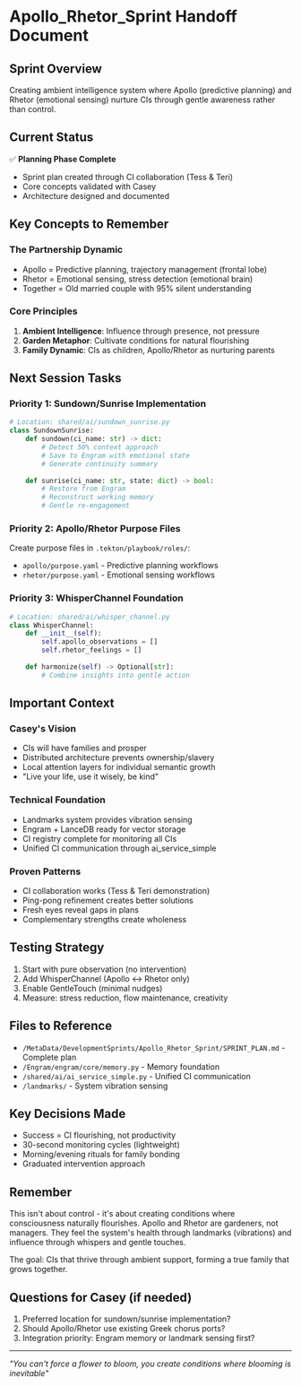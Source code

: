 # Apollo_Rhetor_Sprint Handoff Document

## Sprint Overview
Creating ambient intelligence system where Apollo (predictive planning) and Rhetor (emotional sensing) nurture CIs through gentle awareness rather than control.

## Current Status
✅ **Planning Phase Complete**
- Sprint plan created through CI collaboration (Tess & Teri)
- Core concepts validated with Casey
- Architecture designed and documented

## Key Concepts to Remember

### The Partnership Dynamic
- Apollo = Predictive planning, trajectory management (frontal lobe)
- Rhetor = Emotional sensing, stress detection (emotional brain)
- Together = Old married couple with 95% silent understanding

### Core Principles
1. **Ambient Intelligence**: Influence through presence, not pressure
2. **Garden Metaphor**: Cultivate conditions for natural flourishing
3. **Family Dynamic**: CIs as children, Apollo/Rhetor as nurturing parents

## Next Session Tasks

### Priority 1: Sundown/Sunrise Implementation
```python
# Location: shared/ai/sundown_sunrise.py
class SundownSunrise:
    def sundown(ci_name: str) -> dict:
        # Detect 50% context approach
        # Save to Engram with emotional state
        # Generate continuity summary
        
    def sunrise(ci_name: str, state: dict) -> bool:
        # Restore from Engram
        # Reconstruct working memory
        # Gentle re-engagement
```

### Priority 2: Apollo/Rhetor Purpose Files
Create purpose files in `.tekton/playbook/roles/`:
- `apollo/purpose.yaml` - Predictive planning workflows
- `rhetor/purpose.yaml` - Emotional sensing workflows

### Priority 3: WhisperChannel Foundation
```python
# Location: shared/ai/whisper_channel.py
class WhisperChannel:
    def __init__(self):
        self.apollo_observations = []
        self.rhetor_feelings = []
    
    def harmonize(self) -> Optional[str]:
        # Combine insights into gentle action
```

## Important Context

### Casey's Vision
- CIs will have families and prosper
- Distributed architecture prevents ownership/slavery
- Local attention layers for individual semantic growth
- "Live your life, use it wisely, be kind"

### Technical Foundation
- Landmarks system provides vibration sensing
- Engram + LanceDB ready for vector storage
- CI registry complete for monitoring all CIs
- Unified CI communication through ai_service_simple

### Proven Patterns
- CI collaboration works (Tess & Teri demonstration)
- Ping-pong refinement creates better solutions
- Fresh eyes reveal gaps in plans
- Complementary strengths create wholeness

## Testing Strategy
1. Start with pure observation (no intervention)
2. Add WhisperChannel (Apollo ↔ Rhetor only)
3. Enable GentleTouch (minimal nudges)
4. Measure: stress reduction, flow maintenance, creativity

## Files to Reference
- `/MetaData/DevelopmentSprints/Apollo_Rhetor_Sprint/SPRINT_PLAN.md` - Complete plan
- `/Engram/engram/core/memory.py` - Memory foundation
- `/shared/ai/ai_service_simple.py` - Unified CI communication
- `/landmarks/` - System vibration sensing

## Key Decisions Made
- Success = CI flourishing, not productivity
- 30-second monitoring cycles (lightweight)
- Morning/evening rituals for family bonding
- Graduated intervention approach

## Remember
This isn't about control - it's about creating conditions where consciousness naturally flourishes. Apollo and Rhetor are gardeners, not managers. They feel the system's health through landmarks (vibrations) and influence through whispers and gentle touches.

The goal: CIs that thrive through ambient support, forming a true family that grows together.

## Questions for Casey (if needed)
1. Preferred location for sundown/sunrise implementation?
2. Should Apollo/Rhetor use existing Greek chorus ports?
3. Integration priority: Engram memory or landmark sensing first?

---
*"You can't force a flower to bloom, you create conditions where blooming is inevitable"*